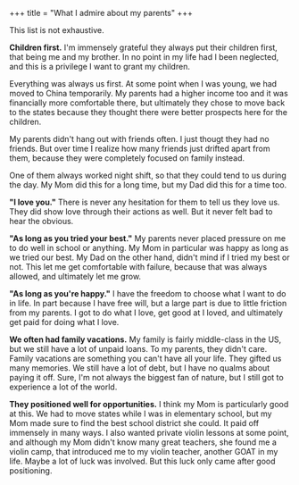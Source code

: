 +++
title = "What I admire about my parents"
+++

This list is not exhaustive.

**Children first.** I'm immensely grateful they always put their children first, that being me and my brother. In no point in my life had I been neglected, and this is a privilege I want to grant my children.

Everything was always us first. At some point when I was young, we had moved to China temporarily. My parents had a higher income too and it was financially more comfortable there, but ultimately they chose to move back to the states because they thought there were better prospects here for the children.

My parents didn't hang out with friends often. I just thougt they had no friends. But over time I realize how many friends just drifted apart from them, because they were completely focused on family instead.

One of them always worked night shift, so that they could tend to us during the day. My Mom did this for a long time, but my Dad did this for a time too.

**"I love you."** There is never any hesitation for them to tell us they love us. They did show love through their actions as well. But it never felt bad to hear the obvious.

**"As long as you tried your best."** My parents never placed pressure on me to do well in school or anything. My Mom in particular was happy as long as we tried our best. My Dad on the other hand, didn't mind if I tried my best or not. This let me get comfortable with failure, because that was always allowed, and ultimately let me grow.

**"As long as you're happy."** I have the freedom to choose what I want to do in life. In part because I have free will, but a large part is due to little friction from my parents. I got to do what I love, get good at I loved, and ultimately get paid for doing what I love.

**We often had family vacations.** My family is fairly middle-class in the US, but we still have a lot of unpaid loans. To my parents, they didn't care. Family vacations are something you can't have all your life. They gifted us many memories. We still have a lot of debt, but I have no qualms about paying it off. Sure, I'm not always the biggest fan of nature, but I still got to experience a lot of the world.

**They positioned well for opportunities.** I think my Mom is particularly good at this. We had to move states while I was in elementary school, but my Mom made sure to find the best school district she could. It paid off immensely in many ways. I also wanted private violin lessons at some point, and although my Mom didn't know many great teachers, she found me a violin camp, that introduced me to my violin teacher, another GOAT in my life. Maybe a lot of luck was involved. But this luck only came after good positioning.



